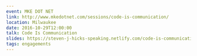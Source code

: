 ```yaml
---
event: MKE DOT NET
link: http://www.mkedotnet.com/sessions/code-is-communication/
location: Milwaukee
date: 2016-10-29T12:00:00
talk: Code Is Communication
slides: https://steven-j-hicks-speaking.netlify.com/code-is-communication/
tags: engagements
---
```

